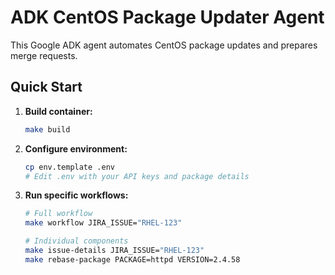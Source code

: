 # ADK CentOS Package Updater Agent

This Google ADK agent automates CentOS package updates and prepares merge requests.

## Quick Start

1. **Build container:**
   ```bash
   make build
   ```

2. **Configure environment:**
   ```bash
   cp env.template .env
   # Edit .env with your API keys and package details
   ```

3. **Run specific workflows:**
   ```bash
   # Full workflow
   make workflow JIRA_ISSUE="RHEL-123"

   # Individual components
   make issue-details JIRA_ISSUE="RHEL-123"
   make rebase-package PACKAGE=httpd VERSION=2.4.58

   ```
